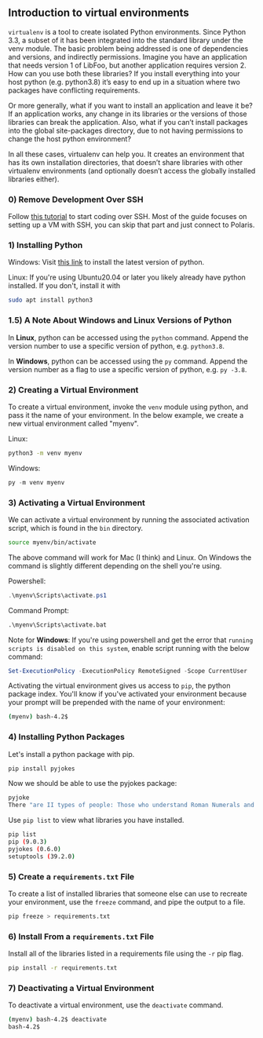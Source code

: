 ## Introduction to virtual environments 

`virtualenv` is a tool to create isolated Python environments. Since Python 3.3, a subset of it has been integrated into the standard library under the venv module. The basic problem being addressed is one of dependencies and versions, and indirectly permissions. Imagine you have an application that needs version 1 of LibFoo, but another application requires version 2. How can you use both these libraries? If you install everything into your host python (e.g. python3.8) it’s easy to end up in a situation where two packages have conflicting requirements.

Or more generally, what if you want to install an application and leave it be? If an application works, any change in its libraries or the versions of those libraries can break the application. Also, what if you can’t install packages into the global site-packages directory, due to not having permissions to change the host python environment?

In all these cases, virtualenv can help you. It creates an environment that has its own installation directories, that doesn’t share libraries with other virtualenv environments (and optionally doesn’t access the globally installed libraries either).

### 0) Remove Development Over SSH

Follow [this tutorial](https://code.visualstudio.com/docs/remote/ssh-tutorial) to start coding over SSH. Most of the guide focuses on setting up a VM with SSH, you can skip that part and just connect to Polaris.

### 1) Installing Python

Windows: Visit [this link](https://www.python.org/) to install the latest version of python. 

Linux: If you're using Ubuntu20.04 or later you likely already have python installed. If you don't, install it with
```bash
sudo apt install python3
```

### 1.5) A Note About Windows and Linux Versions of Python

In **Linux**, python can be accessed using the `python` command. Append the version number to use a specific version of python, e.g. `python3.8`.

In **Windows**, python can be accessed using the `py` command. Append the version number as a flag to use a specific version of python, e.g. `py -3.8`.

### 2) Creating a Virtual Environment

To create a virtual environment, invoke the `venv` module using python, and pass it the name of your environment. In the below example, we create a new virtual environment called "myenv".

Linux:
```bash
python3 -m venv myenv
```

Windows: 
```powershell
py -m venv myenv
```

### 3) Activating a Virtual Environment

We can activate a virtual environment by running the associated activation script, which is found in the `bin` directory. 

```bash
source myenv/bin/activate
```

The above command will work for Mac (I think) and Linux. On Windows the command is slightly different depending on the shell you're using. 

Powershell: 
```powershell
.\myenv\Scripts\activate.ps1
```

Command Prompt: 
```cmd
.\myenv\Scripts\activate.bat
```

Note for **Windows**: If you're using powershell and get the error that `running scripts is disabled on this system`, enable script running with the below command: 
```powershell
Set-ExecutionPolicy -ExecutionPolicy RemoteSigned -Scope CurrentUser
```

Activating the virtual environment gives us access to `pip`, the python package index. You'll know if you've activated your environment because your prompt will be prepended with the name of your environment: 

```bash
(myenv) bash-4.2$
```

### 4) Installing Python Packages

Let's install a python package with pip. 

```bash
pip install pyjokes
```

Now we should be able to use the pyjokes package:
```bash
pyjoke
There "are II types of people: Those who understand Roman Numerals and those who don't."
```

Use `pip list` to view what libraries you have installed.

```bash
pip list
pip (9.0.3)
pyjokes (0.6.0)
setuptools (39.2.0)
```

### 5) Create a `requirements.txt` File

To create a list of installed libraries that someone else can use to recreate your environment, use the `freeze` command, and pipe the output to a file. 

```bash
pip freeze > requirements.txt
```

### 6) Install From a `requirements.txt` File

Install all of the libraries listed in a requirements file using the `-r` pip flag. 

```bash
pip install -r requirements.txt
```

### 7) Deactivating a Virtual Environment

To deactivate a virtual environment, use the `deactivate` command.

```bash
(myenv) bash-4.2$ deactivate
bash-4.2$
```
